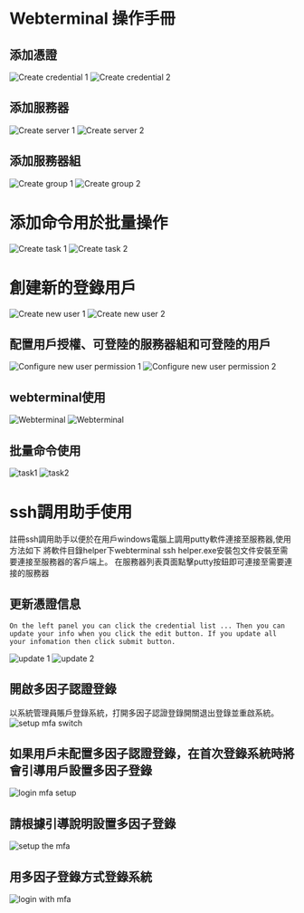 # Webterminal 操作手冊

## 添加憑證
![Create credential 1](./img/zh_cn/createcrendential1.png  "Create credential 1")
![Create credential 2](./img/zh_cn/createcrendential2.png  "Create credential 2")

## 添加服務器
![Create server 1](./img/zh_cn/createserver1.png  "Create server 1")
![Create server 2](./img/zh_cn/createserver2.png  "Create server 2")
## 添加服務器組
![Create group 1](./img/zh_cn/creategroup1.png  "Create group 1")
![Create group 2](./img/zh_cn/creategroup2.png  "Create group 2")
# 添加命令用於批量操作
![Create task 1](./img/zh_cn/createtask1.png  "Create task 1")
![Create task 2](./img/zh_cn/createtask2.png  "Create task 2")
# 創建新的登錄用戶
![Create new user 1](./img/zh_cn/createuser1.png  "Create new user 1")
![Create new user 2](./img/zh_cn/createuser2.png  "Create new user 2")
## 配置用戶授權、可登陸的服務器組和可登陸的用戶
![Configure new user permission 1 ](./img/zh_cn/configureuserpermission1.png  "Configure new user permission 1")
![Configure new user permission 2](./img/zh_cn/configureuserpermission2.png  "Configure new user permission 2")
## webterminal使用
![Webterminal](./img/zh_cn/webterminal1.png  "Webterminal")
![Webterminal](./img/zh_cn/webterminal2.png  "Webterminal")
## 批量命令使用
![task1](./img/zh_cn/runtask1.png  "task1")
![task2](./img/zh_cn/runtask2.png  "task2")
# ssh調用助手使用
註冊ssh調用助手以便於在用戶windows電腦上調用putty軟件連接至服務器,使用方法如下
將軟件目錄helper下webterminal ssh helper.exe安裝包文件安裝至需要連接至服務器的客戶端上。
在服務器列表頁面點擊putty按鈕即可連接至需要連接的服務器

## 更新憑證信息
 	On the left panel you can click the credential list ... Then you can update your info when you click the edit button. If you update all your infomation then click submit button.
![update 1](./img/zh_cn/update1.png  "update 1")
![update 2](./img/zh_cn/update2.png  "update 2")
## 開啟多因子認證登錄
  以系統管理員賬戶登錄系統，打開多因子認證登錄開關退出登錄並重啟系統。
![setup mfa switch](./img/zh_cn/setupmfa.png "setup mfa switch")

## 如果用戶未配置多因子認證登錄，在首次登錄系統時將會引導用戶設置多因子登錄
![login mfa setup](./img/zh_cn/login.png "login mfa setup") 

## 請根據引導說明設置多因子登錄
![setup the mfa](./img/zh_cn/scan-qr-code.png "setup the mfa") 

## 用多因子登錄方式登錄系統
![login with mfa](./img/zh_cn/login_with_mfa.png "login with mfa") 